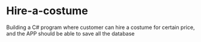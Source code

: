 # Hire-a-costume
Building a C# program where customer can hire a costume for certain price, and the APP should be able to save all the database


